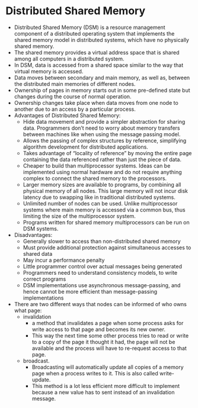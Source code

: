 # Distributed Shared Memory

- Distributed Shared Memory (DSM) is a resource management component of a distributed operating system that implements the shared memory model in distributed systems, which have no physically shared memory.
- The shared memory provides a virtual address space that is shared among all computers in a distributed system.
- In DSM, data is accessed from a shared space similar to the way that virtual memory is accessed.
- Data moves between secondary and main memory, as well as, between the distributed main memories of different nodes.
- Ownership of pages in memory starts out in some pre-defined state but changes during the course of normal operation.
- Ownership changes take place when data moves from one node to another due to an access by a particular process.
- Advantages of Distributed Shared Memory:
  - Hide data movement and provide a simpler abstraction for sharing data. Programmers don’t need to worry about memory transfers between machines like when using the message passing model.
  - Allows the passing of complex structures by reference, simplifying algorithm development for distributed applications.
  - Takes advantage of “locality of reference” by moving the entire page containing the data referenced rather than just the piece of data.
  - Cheaper to build than multiprocessor systems. Ideas can be implemented using normal hardware and do not require anything complex to connect the shared memory to the processors.
  - Larger memory sizes are available to programs, by combining all physical memory of all nodes. This large memory will not incur disk latency due to swapping like in traditional distributed systems.
  - Unlimited number of nodes can be used. Unlike multiprocessor systems where main memory is accessed via a common bus, thus limiting the size of the multiprocessor system.
  - Programs written for shared memory multiprocessors can be run on DSM systems.
- Disadvantages:
  - Generally slower to access than non-distributed shared memory
  - Must provide additional protection against simultaneous accesses to shared data
  - May incur a performance penalty
  - Little programmer control over actual messages being generated
  - Programmers need to understand consistency models, to write correct programs
  - DSM implementations use asynchronous message-passing, and hence cannot be more efficient than message-passing implementations
- There are two different ways that nodes can be informed of who owns what page:
  - invalidation
    - a method that invalidates a page when some process asks for write access to that page and becomes its new owner.
    - This way the next time some other process tries to read or write to a copy of the page it thought it had, the page will not be available and the process will have to re-request access to that page.
  - broadcast.
    - Broadcasting will automatically update all copies of a memory page when a process writes to it. This is also called write-update.
    - This method is a lot less efficient more difficult to implement because a new value has to sent instead of an invalidation message.
